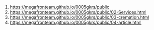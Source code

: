 1. <https://megafronteam.github.io/0005gkrs/public>
2. <https://megafronteam.github.io/0005gkrs/public/02-Services.html>
3. <https://megafronteam.github.io/0005gkrs/public/03-cremation.html>
4. <https://megafronteam.github.io/0005gkrs/public/04-article.html>